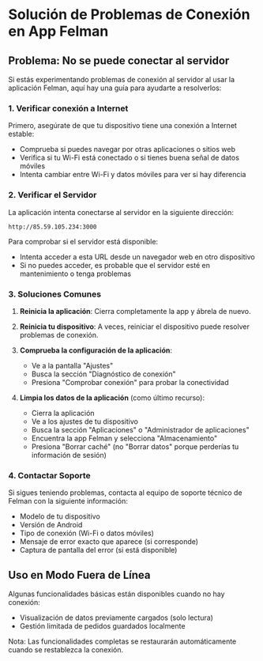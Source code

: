 # Solución de Problemas de Conexión en App Felman

## Problema: No se puede conectar al servidor

Si estás experimentando problemas de conexión al servidor al usar la aplicación Felman, aquí hay una guía para ayudarte a resolverlos:

### 1. Verificar conexión a Internet

Primero, asegúrate de que tu dispositivo tiene una conexión a Internet estable:

- Comprueba si puedes navegar por otras aplicaciones o sitios web
- Verifica si tu Wi-Fi está conectado o si tienes buena señal de datos móviles
- Intenta cambiar entre Wi-Fi y datos móviles para ver si hay diferencia

### 2. Verificar el Servidor

La aplicación intenta conectarse al servidor en la siguiente dirección:
```
http://85.59.105.234:3000
```

Para comprobar si el servidor está disponible:

- Intenta acceder a esta URL desde un navegador web en otro dispositivo
- Si no puedes acceder, es probable que el servidor esté en mantenimiento o tenga problemas

### 3. Soluciones Comunes

1. **Reinicia la aplicación**: Cierra completamente la app y ábrela de nuevo.

2. **Reinicia tu dispositivo**: A veces, reiniciar el dispositivo puede resolver problemas de conexión.

3. **Comprueba la configuración de la aplicación**:
   - Ve a la pantalla "Ajustes"
   - Busca la sección "Diagnóstico de conexión"
   - Presiona "Comprobar conexión" para probar la conectividad

4. **Limpia los datos de la aplicación** (como último recurso):
   - Cierra la aplicación
   - Ve a los ajustes de tu dispositivo
   - Busca la sección "Aplicaciones" o "Administrador de aplicaciones"
   - Encuentra la app Felman y selecciona "Almacenamiento"
   - Presiona "Borrar caché" (no "Borrar datos" porque perderías tu información de sesión)

### 4. Contactar Soporte

Si sigues teniendo problemas, contacta al equipo de soporte técnico de Felman con la siguiente información:

- Modelo de tu dispositivo
- Versión de Android
- Tipo de conexión (Wi-Fi o datos móviles)
- Mensaje de error exacto que aparece (si corresponde)
- Captura de pantalla del error (si está disponible)

## Uso en Modo Fuera de Línea

Algunas funcionalidades básicas están disponibles cuando no hay conexión:

- Visualización de datos previamente cargados (solo lectura)
- Gestión limitada de pedidos guardados localmente

Nota: Las funcionalidades completas se restaurarán automáticamente cuando se restablezca la conexión.
